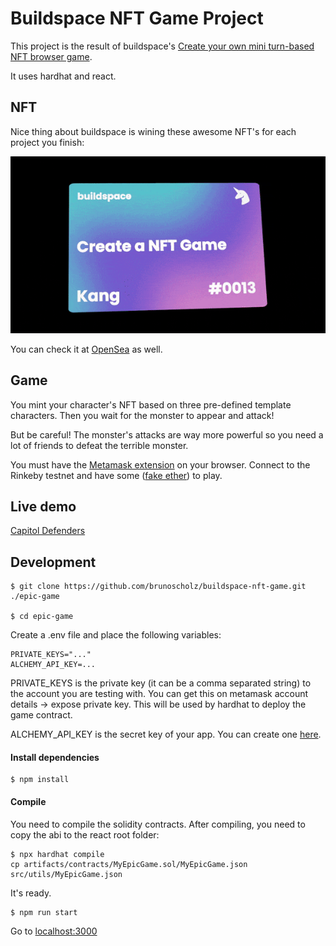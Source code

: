# Buildspace NFT Game Project

This project is the result of buildspace's [Create your own mini turn-based NFT browser game](https://buildspace.so/p/create-turn-based-nft-game).

It uses hardhat and react.

## NFT

Nice thing about buildspace is wining these awesome NFT's for each project you finish:

![](public/nft-game.gif)

You can check it at [OpenSea](https://opensea.io/assets/matic/0x3CD266509D127d0Eac42f4474F57D0526804b44e/19973?force_update=true) as well.

## Game

You mint your character's NFT based on three pre-defined template characters. Then you wait for the monster to appear and attack!

But be careful! The monster's attacks are way more powerful so you need a lot of friends to defeat the terrible monster.

You must have the [Metamask extension](https://metamask.io/download/) on your browser.
Connect to the Rinkeby testnet and have some ([fake ether](https://faucets.chain.link/rinkeby)) to play.

## Live demo

[Capitol Defenders](https://capitol-defenders.herokuapp.com/)

## Development

```
$ git clone https://github.com/brunoscholz/buildspace-nft-game.git ./epic-game

$ cd epic-game
```

Create a .env file and place the following variables:

```
PRIVATE_KEYS="..."
ALCHEMY_API_KEY=...
```

PRIVATE_KEYS is the private key (it can be a comma separated string) to the account you are testing with. You can get this on metamask account details -> expose private key. This will be used by hardhat to deploy the game contract.

ALCHEMY_API_KEY is the secret key of your app. You can create one [here](https://www.alchemy.com/).


#### Install dependencies
```
$ npm install
```

#### Compile

You need to compile the solidity contracts.
After compiling, you need to copy the abi to the react root folder:

```
$ npx hardhat compile
cp artifacts/contracts/MyEpicGame.sol/MyEpicGame.json src/utils/MyEpicGame.json
```

It's ready.

```
$ npm run start
```

Go to [localhost:3000](http://localhost:3000)

